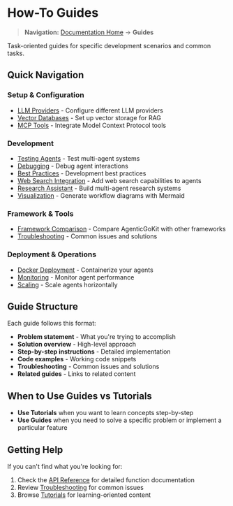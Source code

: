 # How-To Guides

> **Navigation:** [Documentation Home](../README.md) → **Guides**

Task-oriented guides for specific development scenarios and common tasks.

## Quick Navigation

### Setup & Configuration
- [LLM Providers](setup/llm-providers.md) - Configure different LLM providers
- [Vector Databases](setup/vector-databases.md) - Set up vector storage for RAG
- [MCP Tools](setup/mcp-tools.md) - Integrate Model Context Protocol tools

### Development
- [Testing Agents](development/testing-agents.md) - Test multi-agent systems
- [Debugging](development/debugging.md) - Debug agent interactions
- [Best Practices](development/best-practices.md) - Development best practices
- [Web Search Integration](development/web-search-integration.md) - Add web search capabilities to agents
- [Research Assistant](development/research-assistant.md) - Build multi-agent research systems
- [Visualization](development/visualization.md) - Generate workflow diagrams with Mermaid

### Framework & Tools
- [Framework Comparison](framework-comparison.md) - Compare AgenticGoKit with other frameworks
- [Troubleshooting](troubleshooting.md) - Common issues and solutions

### Deployment & Operations
- [Docker Deployment](deployment/docker-deployment.md) - Containerize your agents
- [Monitoring](deployment/monitoring.md) - Monitor agent performance
- [Scaling](deployment/scaling.md) - Scale agents horizontally

## Guide Structure

Each guide follows this format:
- **Problem statement** - What you're trying to accomplish
- **Solution overview** - High-level approach
- **Step-by-step instructions** - Detailed implementation
- **Code examples** - Working code snippets
- **Troubleshooting** - Common issues and solutions
- **Related guides** - Links to related content

## When to Use Guides vs Tutorials

- **Use Tutorials** when you want to learn concepts step-by-step
- **Use Guides** when you need to solve a specific problem or implement a particular feature

## Getting Help

If you can't find what you're looking for:
1. Check the [API Reference](../reference/README.md) for detailed function documentation
2. Review [Troubleshooting](troubleshooting.md) for common issues
3. Browse [Tutorials](../tutorials/README.md) for learning-oriented content